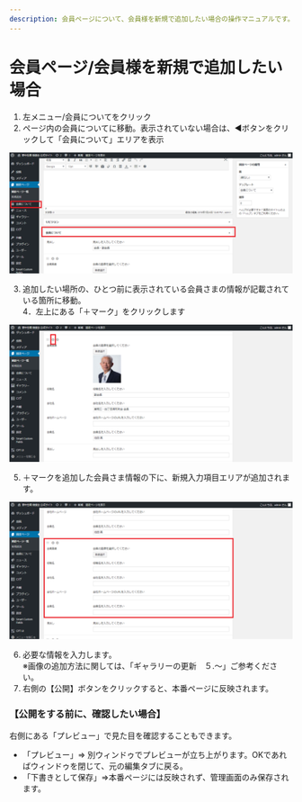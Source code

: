 ```yaml
---
description: 会員ページについて、会員様を新規で追加したい場合の操作マニュアルです。
---
```


# 会員ページ/会員様を新規で追加したい場合

1.  左メニュー/会員についてをクリック
2. ページ内の会員についてに移動。表示されていない場合は、◀ボタンをクリックして「会員について」エリアを表示

![](.gitbook/assets/fireshot-capture-77-pjiwo-saito-httphokut-osakuranejpwpwp-adminpostphp%20%281%29.png)

3.  追加したい場所の、ひとつ前に表示されている会員さまの情報が記載されている箇所に移動。  
4．左上にある「＋マーク」をクリックします

![](.gitbook/assets/xin-gui-yong.png)

5. ＋マークを追加した会員さま情報の下に、新規入力項目エリアが追加されます。

![](.gitbook/assets/fireshot-capture-76-pjiwo-saito-httphokut-osakuranejpwpwp-adminpostphp.png)

6. 必要な情報を入力します。  
※画像の追加方法に関しては、「ギャラリーの更新　５.～」ご参考ください。  
7. 右側の【公開】ボタンをクリックすると、本番ページに反映されます。

### 【公開をする前に、確認したい場合】

右側にある「プレビュー」で見た目を確認することもできます。

* 「プレビュー」⇒ 別ウィンドゥでプレビューが立ち上がります。OKであればウィンドゥを閉じて、元の編集タブに戻る。
* 「下書きとして保存」⇒本番ページには反映されず、管理画面のみ保存されます。



### 

  


  


